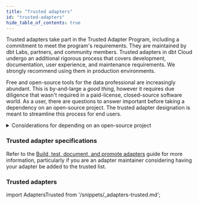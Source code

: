 ```yaml
---
title: "Trusted adapters"
id: "trusted-adapters"
hide_table_of_contents: true
---
```



Trusted adapters take part in the Trusted Adapter Program, including a commitment to meet the program's requirements. They are maintained by dbt Labs, partners, and community members. Trusted adapters in dbt Cloud undergo an additional rigorous process that covers development, documentation, user experience, and maintenance requirements. We strongly recommend using them in production environments. 

Free and open-source tools for the data professional are increasingly abundant. This is by-and-large a *good thing*, however it requires due diligence that wasn't required in a paid-license, closed-source software world. As a user, there are questions to answer important before taking a dependency on an open-source project. The trusted adapter designation is meant to streamline this process for end users.

<details><summary>Considerations for depending on an open-source project</summary>

1. Does it work?
2. Does anyone "own" the code, or is anyone liable for ensuring it works?
3. Do bugs get fixed quickly?
4. Does it stay up-to-date with new Core features?
5. Is the usage substantial enough to self-sustain?
pendency on this library?

</details>

### Trusted adapter specifications

Refer to the [Build, test, document, and promote adapters](/guides/adapter-creation) guide for more information, particularly if you are an adapter maintainer considering having your adapter be added to the trusted list.


### Trusted adapters

import AdaptersTrusted from '/snippets/_adapters-trusted.md';

<AdaptersTrusted />

<MSCallout />


